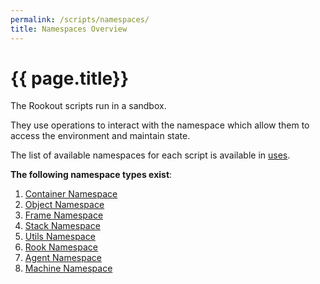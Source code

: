 ```yaml
---
permalink: /scripts/namespaces/
title: Namespaces Overview
---
```


# {{ page.title}}

The Rookout scripts run in a sandbox. 

They use operations to interact with the namespace which allow them to access the environment and maintain state.

The list of available namespaces for each script is available in [uses](/scripts/uses).

**The following namespace types exist**:
1. [Container Namespace](/scripts/namespaces/container)
1. [Object Namespace](/scripts/namespaces/object)
1. [Frame Namespace](/scripts/namespaces/frame)
1. [Stack Namespace](/scripts/namespaces/stack)
1. [Utils Namespace](/scripts/namespaces/utils)
1. [Rook Namespace](/scripts/namespaces/rook)
1. [Agent Namespace](/scripts/namespaces/agent)
1. [Machine Namespace](/scripts/namespaces/machine)
